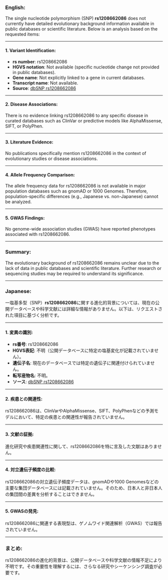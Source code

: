 ### English:
The single nucleotide polymorphism (SNP) **rs1208662086** does not currently have detailed evolutionary background information available in public databases or scientific literature. Below is an analysis based on the requested items:

---

#### 1. Variant Identification:
- **rs number**: rs1208662086
- **HGVS notation**: Not available (specific nucleotide change not provided in public databases).
- **Gene name**: Not explicitly linked to a gene in current databases.
- **Transcript name**: Not available.
- **Source**: [dbSNP rs1208662086](https://www.ncbi.nlm.nih.gov/snp/rs1208662086)

---

#### 2. Disease Associations:
There is no evidence linking rs1208662086 to any specific disease in curated databases such as ClinVar or predictive models like AlphaMissense, SIFT, or PolyPhen.

---

#### 3. Literature Evidence:
No publications specifically mention rs1208662086 in the context of evolutionary studies or disease associations.

---

#### 4. Allele Frequency Comparison:
The allele frequency data for rs1208662086 is not available in major population databases such as gnomAD or 1000 Genomes. Therefore, population-specific differences (e.g., Japanese vs. non-Japanese) cannot be analyzed.

---

#### 5. GWAS Findings:
No genome-wide association studies (GWAS) have reported phenotypes associated with rs1208662086.

---

### Summary:
The evolutionary background of rs1208662086 remains unclear due to the lack of data in public databases and scientific literature. Further research or sequencing studies may be required to understand its significance.

---

### Japanese:
一塩基多型（SNP）**rs1208662086**に関する進化的背景については、現在の公開データベースや科学文献には詳細な情報がありません。以下は、リクエストされた項目に基づく分析です。

---

#### 1. 変異の識別:
- **rs番号**: rs1208662086
- **HGVS表記**: 不明（公開データベースに特定の塩基変化が記載されていません）。
- **遺伝子名**: 現在のデータベースでは特定の遺伝子に関連付けられていません。
- **転写産物名**: 不明。
- **ソース**: [dbSNP rs1208662086](https://www.ncbi.nlm.nih.gov/snp/rs1208662086)

---

#### 2. 疾患との関連性:
rs1208662086は、ClinVarやAlphaMissense、SIFT、PolyPhenなどの予測モデルにおいて、特定の疾患との関連性が報告されていません。

---

#### 3. 文献の証拠:
進化研究や疾患関連性に関して、rs1208662086を特に言及した文献はありません。

---

#### 4. 対立遺伝子頻度の比較:
rs1208662086の対立遺伝子頻度データは、gnomADや1000 Genomesなどの主要な集団データベースには記載されていません。そのため、日本人と非日本人の集団間の差異を分析することはできません。

---

#### 5. GWASの発見:
rs1208662086に関連する表現型は、ゲノムワイド関連解析（GWAS）では報告されていません。

---

### まとめ:
rs1208662086の進化的背景は、公開データベースや科学文献の情報不足により不明です。その重要性を理解するには、さらなる研究やシーケンシング調査が必要です。


